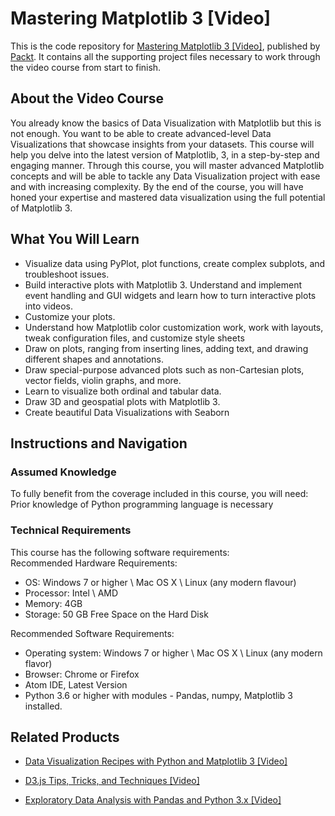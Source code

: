 # Mastering Matplotlib 3 [Video]
This is the code repository for [Mastering Matplotlib 3 [Video]](https://www.packtpub.com/big-data-and-business-intelligence/mastering-matplotlib-3-video?utm_source=github&utm_medium=repository&utm_campaign=9781789958928), published by [Packt](https://www.packtpub.com/?utm_source=github). It contains all the supporting project files necessary to work through the video course from start to finish.
## About the Video Course
You already know the basics of Data Visualization with Matplotlib but this is not enough. You want to be able to create advanced-level Data Visualizations that showcase insights from your datasets.
This course will help you delve into the latest version of Matplotlib, 3, in a step-by-step and engaging manner. Through this course, you will master advanced Matplotlib concepts and will be able to tackle any Data Visualization project with ease and with increasing complexity. 
By the end of the course, you will have honed your expertise and mastered data visualization using the full potential of Matplotlib 3.

<H2>What You Will Learn</H2>
<DIV class=book-info-will-learn-text>
<UL>
<LI>Visualize data using PyPlot, plot functions, create complex subplots, and troubleshoot issues. 
<LI>Build interactive plots with Matplotlib 3. Understand and implement event handling and GUI widgets and learn how to turn interactive plots into videos. 
<LI>Customize your plots. 
<LI>Understand how Matplotlib color customization work, work with layouts, tweak configuration files, and customize style sheets 
<LI>Draw on plots, ranging from inserting lines, adding text, and drawing different shapes and annotations. 
<LI>Draw special-purpose advanced plots such as non-Cartesian plots, vector fields, violin graphs, and more. 
<LI>Learn to visualize both ordinal and tabular data. 
<LI>Draw 3D and geospatial plots with Matplotlib 3. 
<LI>Create beautiful Data Visualizations with Seaborn </LI></UL></DIV>

## Instructions and Navigation
### Assumed Knowledge
To fully benefit from the coverage included in this course, you will need:<br/>
Prior knowledge of Python programming language is necessary

### Technical Requirements
This course has the following software requirements:<br/>
Recommended Hardware Requirements:
<ul>
<li>OS: Windows 7 or higher \  Mac OS X \ Linux (any modern flavour) </li>
<li>Processor: Intel \ AMD</li>
<li>Memory:  4GB</li>
<li>Storage:  50 GB Free Space on the Hard Disk</li></ul>

Recommended Software Requirements:
<ul>
<li>Operating system: Windows 7 or higher \  Mac OS X \ Linux (any modern flavor) </li>
<li>Browser: Chrome or Firefox</li>
<li>Atom IDE, Latest Version</li>
<li>Python 3.6 or higher with modules - Pandas, numpy, Matplotlib 3 installed.</li></ul>

## Related Products
* [Data Visualization Recipes with Python and Matplotlib 3 [Video]](https://www.packtpub.com/big-data-and-business-intelligence/data-visualization-recipes-python-and-matplotlib-3-video?utm_source=github&utm_medium=repository&utm_campaign=9781789957792)

* [D3.js Tips, Tricks, and Techniques [Video]](https://www.packtpub.com/application-development/d3js-tips-tricks-and-techniques-video?utm_source=github&utm_medium=repository&utm_campaign=9781838642334)

* [Exploratory Data Analysis with Pandas and Python 3.x [Video]](https://www.packtpub.com/application-development/exploratory-data-analysis-pandas-and-python-3x-video?utm_source=github&utm_medium=repository&utm_campaign=9781789959116)

